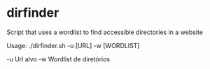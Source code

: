 # dirfinder
Script that uses a wordlist to find accessible directories in a website 

Usage: ./dirfinder.sh -u [URL] -w [WORDLIST]

   -u           Url alvo
   -w           Wordlist de diretórios
